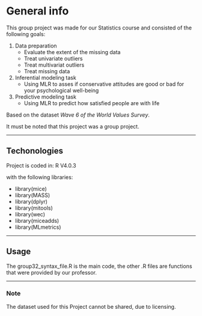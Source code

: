# General info
This group project was made for our Statistics course and consisted of the following goals:
1. Data preparation
	* Evaluate the extent of the missing data
	* Treat univariate outliers
	* Treat multivariat outliers
	* Treat missing data
2. Inferential modeling task
	* Using MLR to asses if conservative attitudes are good or bad for your psychological well-being
3. Predictive modeling task
	* Using MLR to predict how satisfied people are with life

Based on the dataset *Wave 6 of the World Values Survey*.

It must be noted that this project was a group project. 

---

## Techonologies
Project is coded in:
R V4.0.3

with the following libraries:
* library(mice)
* library(MASS)
* library(dplyr) 
* library(mitools)
* library(wec)
* library(miceadds)
* library(MLmetrics)

--- 

## Usage
The group32_syntax_file.R is the main code, the other .R files are functions that were provided by our professor. 

---

### Note
The dataset used for this Project cannot be shared, due to licensing.
